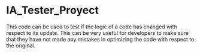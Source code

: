 # IA_Tester_Proyect
This code can be used to test if the logic of a code has changed with respect to its update. This can be very useful for developers to make sure that they have not made any mistakes in optimizing the code with respect to the original.
